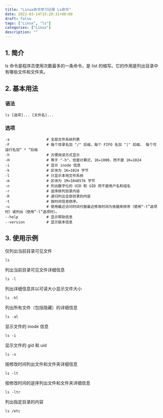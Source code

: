 ```yaml
---
title: "Linux命令学习记录 Ls命令"
date: 2022-03-14T15:20:31+08:00
draft: false
tags: ["Linux", "ls"]
categories: ["Linux"]
description: ""
---
```


## 1. 简介

ls 命令是程序员使用次数最多的一条命令，是 list 的缩写。它的作用是列出目录中有哪些文件和文件夹。

## 2. 基本用法

### 语法

```
ls [选项]... [文件名]...
```

### 选项

```
-a                 # 全部文件系统列表
-F                 # 每个目录名加 "/" 后缀，每个 FIFO 名加 "|" 后缀， 每个可运行名加“ * ”后缀
-h                 # 方便阅读方式显示
-H                 # 等于 "-h"，但是计算式，1K=1000，而不是 1K=1024
-i                 # 显示 inode 信息
-k                 # 区块为 1K=1024 字节
-l                 # 只显示本地文件系统
-m                 # 区块为 1M=1048576 字节
-n                 # 列出数字化的 UID 和 GID 而不是用户名和组名
-r                 # 逆序排列目录内容
-R                 # 递归列出全部目录的内容
-t                 # 按时间信息排序。
-u                 # 使用最近访问时间代替最近修改时间为依据来排序（使用“-t”选项时）或列出（使用“-l”选项时）。
--help             # 显示帮助信息
--version          # 显示版本信息
```

## 3. 使用示例

仅列出当前目录可见文件

```
ls
```

列出当前目录可见文件详细信息

```
ls -l
```

列出详细信息并以可读大小显示文件大小

```
ls -hl
```

列出所有文件（包括隐藏）的详细信息

```
ls -al
```

显示文件的 inode 信息

```
ls -i
```

显示文件的 gid 和 uid

```
ls -n
```

按修改时间列出文件和文件夹详细信息

```
ls -lt
```

按修改时间的逆序列出文件和文件夹详细信息

```
ls -ltr
```

列出指定目录的内容

```
ls /etc
```

